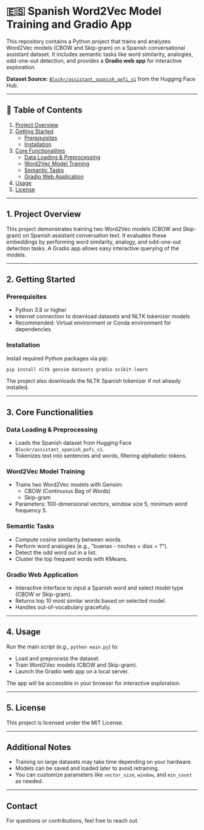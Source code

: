 # 🇪🇸 Spanish Word2Vec Model Training and Gradio App

This repository contains a Python project that trains and analyzes Word2Vec models (CBOW and Skip-gram) on a Spanish conversational assistant dataset. It includes semantic tasks like word similarity, analogies, odd-one-out detection, and provides a **Gradio web app** for interactive exploration.

**Dataset Source:** [`Bluckr/assistant_spanish_pofi_v1`](https://huggingface.co/datasets/Bluckr/assistant_spanish_pofi_v1) from the Hugging Face Hub.

---

## 📑 Table of Contents

1. [Project Overview](#1-project-overview)  
2. [Getting Started](#2-getting-started)  
   - [Prerequisites](#prerequisites)  
   - [Installation](#installation)  
3. [Core Functionalities](#3-core-functionalities)  
   - [Data Loading & Preprocessing](#data-loading--preprocessing)  
   - [Word2Vec Model Training](#word2vec-model-training)  
   - [Semantic Tasks](#semantic-tasks)  
   - [Gradio Web Application](#gradio-web-application)  
4. [Usage](#4-usage)  
5. [License](#5-license)  

---

## 1. Project Overview

This project demonstrates training two Word2Vec models (CBOW and Skip-gram) on Spanish assistant conversation text. It evaluates these embeddings by performing word similarity, analogy, and odd-one-out detection tasks. A Gradio app allows easy interactive querying of the models.

---

## 2. Getting Started

### Prerequisites

- Python 3.8 or higher  
- Internet connection to download datasets and NLTK tokenizer models  
- Recommended: Virtual environment or Conda environment for dependencies

### Installation

Install required Python packages via pip:

```bash
pip install nltk gensim datasets gradio scikit-learn
```

The project also downloads the NLTK Spanish tokenizer if not already installed.

---

## 3. Core Functionalities

### Data Loading & Preprocessing

- Loads the Spanish dataset from Hugging Face `Bluckr/assistant_spanish_pofi_v1`.
- Tokenizes text into sentences and words, filtering alphabetic tokens.

### Word2Vec Model Training

- Trains two Word2Vec models with Gensim:  
  - CBOW (Continuous Bag of Words)  
  - Skip-gram  
- Parameters: 100-dimensional vectors, window size 5, minimum word frequency 5.

### Semantic Tasks

- Compute cosine similarity between words.  
- Perform word analogies (e.g., "buenas - noches + días = ?").  
- Detect the odd word out in a list.  
- Cluster the top frequent words with KMeans.

### Gradio Web Application

- Interactive interface to input a Spanish word and select model type (CBOW or Skip-gram).  
- Returns top 10 most similar words based on selected model.  
- Handles out-of-vocabulary gracefully.

---

## 4. Usage

Run the main script (e.g., `python main.py`) to:

- Load and preprocess the dataset.  
- Train Word2Vec models (CBOW and Skip-gram).  
- Launch the Gradio web app on a local server.  

The app will be accessible in your browser for interactive exploration.

---

## 5. License

This project is licensed under the MIT License.

---

## Additional Notes

- Training on large datasets may take time depending on your hardware.  
- Models can be saved and loaded later to avoid retraining.  
- You can customize parameters like `vector_size`, `window`, and `min_count` as needed.

---

## Contact

For questions or contributions, feel free to reach out.
